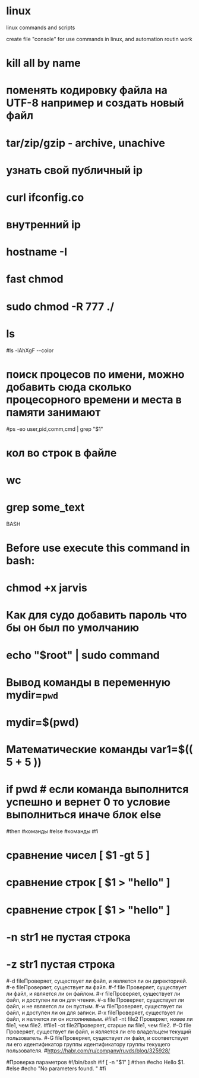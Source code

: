 # linux
linux commands and scripts

create file "console" for use commands in linux, and automation routin work
# kill all by name
# поменять кодировку файла на UTF-8 например и создать новый файл
# tar/zip/gzip - archive, unachive
# узнать свой публичный ip
# curl ifconfig.co

# внутренний ip
# hostname -I

# fast chmod
# sudo chmod -R 777 ./

# ls
#ls -lAhXgF --color

# поиск процесов по имени, можно добавить сюда сколько процесорного времени и места в памяти занимают
#ps -eo user,pid,comm,cmd | grep "$1"

# кол во строк в файле
# wc

# grep some_text


BASH
# Before use execute this command in bash:
# chmod +x jarvis


# Как для судо добавить пароль что бы он был по умолчанию
# echo "$root" | sudo command

# Вывод команды в переменную mydir=`pwd`
#                            mydir=$(pwd)
# Математические команды var1=$(( 5 + 5 ))
# if pwd  # если команда выполнится успешно и вернет 0 то условие выполниться иначе блок else
#then
#команды
#else
#команды
#fi
# сравнение чисел [ $1 -gt 5 ]
# сравнение строк [ $1 \> "hello" ]
# сравнение строк [ $1 \> "hello" ]
# -n str1 не пустая строка
# -z str1 пустая строка

#-d fileПроверяет, существует ли файл, и является ли он директорией.
#-e fileПроверяет, существует ли файл.
#-f file Проверяет, существует ли файл, и является ли он файлом.
#-r fileПроверяет, существует ли файл, и доступен ли он для чтения.
#-s file Проверяет, существует ли файл, и не является ли он пустым.
#-w fileПроверяет, существует ли файл, и доступен ли он для записи.
#-x fileПроверяет, существует ли файл, и является ли он исполняемым.
#file1 -nt file2 Проверяет, новее ли file1, чем file2.
#file1 -ot file2Проверяет, старше ли file1, чем file2.
#-O file Проверяет, существует ли файл, и является ли его владельцем текущий пользователь.
#-G fileПроверяет, существует ли файл, и соответствует ли его идентификатор группы идентификатору группы текущего пользователя.
#https://habr.com/ru/company/ruvds/blog/325928/

#Проверка параметров
#!/bin/bash
#if [ -n "$1" ]
#then
#echo Hello $1.
#else
#echo "No parameters found. "
#fi
